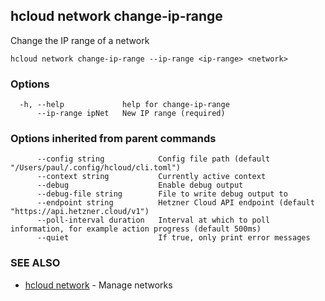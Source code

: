 ## hcloud network change-ip-range

Change the IP range of a network

```
hcloud network change-ip-range --ip-range <ip-range> <network>
```

### Options

```
  -h, --help             help for change-ip-range
      --ip-range ipNet   New IP range (required)
```

### Options inherited from parent commands

```
      --config string            Config file path (default "/Users/paul/.config/hcloud/cli.toml")
      --context string           Currently active context
      --debug                    Enable debug output
      --debug-file string        File to write debug output to
      --endpoint string          Hetzner Cloud API endpoint (default "https://api.hetzner.cloud/v1")
      --poll-interval duration   Interval at which to poll information, for example action progress (default 500ms)
      --quiet                    If true, only print error messages
```

### SEE ALSO

* [hcloud network](hcloud_network.md)	 - Manage networks
